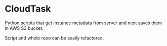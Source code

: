 # CloudTask
Python scripts that get instance metadata from server and next saves them in AWS S3 bucket.

Script and whole repo can be easily refactored.
